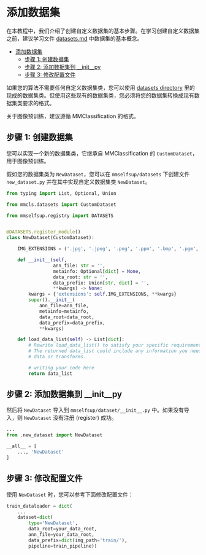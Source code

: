 # 添加数据集

在本教程中，我们介绍了创建自定义数据集的基本步骤。在学习创建自定义数据集之前，建议学习文件 [datasets.md](datasets.md) 中数据集的基本概念。

- [添加数据集](#添加数据集)
  - [步骤 1: 创建数据集](#步骤-1-创建数据集)
  - [步骤 2: 添加数据集到 \_\_init\_\_py](#步骤-2-添加数据集到-__init__py)
  - [步骤 3: 修改配置文件](#步骤-3-修改配置文件)

如果您的算法不需要任何自定义数据集类，您可以使用 [datasets directory](mmselfsup.datasets) 里的现成的数据集类。但使用这些现有的数据集类，您必须将您的数据集转换成现有数据集类要求的格式。

关于图像预训练，建议遵循 MMClassification 的格式。

## 步骤 1: 创建数据集

您可以实现一个新的数据集类，它继承自 MMClassification 的 `CustomDataset`，用于图像预训练。

假如您的数据集类为 `NewDataset`，您可以在 `mmselfsup/datasets` 下创建文件 `new_dataset.py` 并在其中实现自定义数据集类 `NewDataset`。

```python
from typing import List, Optional, Union

from mmcls.datasets import CustomDataset

from mmselfsup.registry import DATASETS


@DATASETS.register_module()
class NewDataset(CustomDataset):

    IMG_EXTENSIONS = ('.jpg', '.jpeg', '.png', '.ppm', '.bmp', '.pgm', '.tif')

    def __init__(self,
                 ann_file: str = '',
                 metainfo: Optional[dict] = None,
                 data_root: str = '',
                 data_prefix: Union[str, dict] = '',
                 **kwargs) -> None:
        kwargs = {'extensions': self.IMG_EXTENSIONS, **kwargs}
        super().__init__(
            ann_file=ann_file,
            metainfo=metainfo,
            data_root=data_root,
            data_prefix=data_prefix,
            **kwargs)

    def load_data_list(self) -> List[dict]:
        # Rewrite load_data_list() to satisfy your specific requirement.
        # The returned data_list could include any information you need from
        # data or transforms.

        # writing your code here
        return data_list

```

## 步骤 2: 添加数据集到 \_\_init\_\_py

然后将 `NewDataset` 导入到 `mmselfsup/dataset/__init__.py` 中。如果没有导入，则 `NewDataset` 没有注册 (register) 成功。

```python
...
from .new_dataset import NewDataset

__all__ = [
    ..., 'NewDataset'
]
```

## 步骤 3: 修改配置文件

使用 `NewDataset` 时，您可以参考下面修改配置文件：

```python
train_dataloader = dict(
    ...
    dataset=dict(
        type='NewDataset',
        data_root=your_data_root,
        ann_file=your_data_root,
        data_prefix=dict(img_path='train/'),
        pipeline=train_pipeline))
```
